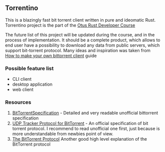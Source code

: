 ## Torrentino

This is a blazingly fast bit torrent client written in pure and ideomatic Rust. Torrentino project
is the part of the [Otus Rust Developer Course](https://otus.ru/lessons/rust-developer/)

The future list of this project will be updated during the course, and in the process of
implementation. It should be a complete product, which allows to end user have a possibility
to download any data from public servers, which support bit-torrent protocol. Many ideas and
inspiration was taken from [How to make your own bittorrent client](https://allenkim67.github.io/programming/2016/05/04/how-to-make-your-own-bittorrent-client.html#opening-the-torrent-file) guide


### Possible feature list
- CLI client
- desktop application
- web client

### Resources
1. [BitTorrentSpecification](https://wiki.theory.org/BitTorrentSpecification) - Detailed and very readable unofficial
bittorrent specification
1. [UDP Tracker Protocol for BitTorrent](http://www.bittorrent.org/beps/bep_0015.html) - An official specification of
bit torrent protocol. I recommend to read unofficial one first, just because is more understandable from newbies
point of view.
1. [The BitTorrent Protocol](https://www.morehawes.co.uk/old-guides/the-bittorrent-protocol) Another good high level explanation of the BitTorrent protocol
